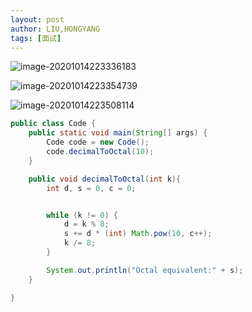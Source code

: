 ```yaml
---
layout: post
author: LIU,HONGYANG
tags: [面试]
---
```




![image-20201014223336183](https://tva1.sinaimg.cn/large/007S8ZIlgy1gjp8jk62ypj30lk0s6n1i.jpg)





![image-20201014223354739](https://tva1.sinaimg.cn/large/007S8ZIlgy1gjp8jvb1w9j30ro0kaq78.jpg)





![image-20201014223508114](https://tva1.sinaimg.cn/large/007S8ZIlgy1gjp8l55tsnj310k03a0t1.jpg)

```java
public class Code {
    public static void main(String[] args) {
        Code code = new Code();
        code.decimalToOctal(10);
    }

    public void decimalToOctal(int k){
        int d, s = 0, c = 0;


        while (k != 0) {
            d = k % 8;
            s += d * (int) Math.pow(10, c++);
            k /= 8;
        }

        System.out.println("Octal equivalent:" + s);
    }

}
```

